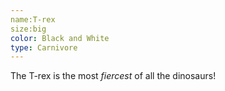 ```yaml
---
name:T-rex
size:big
color: Black and White
type: Carnivore
---
```


The T-rex is the most *fiercest* of all the dinosaurs!